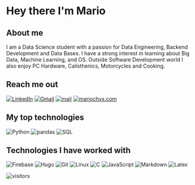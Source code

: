 # Hey there I'm Mario

## About me

I am a Data Science student with a passion for Data Engineering, Backend Development and Data Bases. I have a strong interest in learning about Big Data, Machine Learning, and OS. Outside Software Development world I also enjoy PC Hardware, Calisthenics, Motorcycles and Cooking.

## Reach me out

[![LinkedIn](https://img.shields.io/badge/-LinkedIn-0072b1?style=for-the-badge&logo=LinkedIn)](https://www.linkedin.com/in/mariochvx/)
[![Gmail](https://img.shields.io/badge/-Gmail-DB4437?style=for-the-badge&logo=Gmail&logoColor=white)](mailto:mariochavez1292@gmail.com)
[![mail](https://img.shields.io/badge/-contactme@mariochvx.com-000000?style=for-the-badge&logoColor=white)](mailto:contactme@mariochvx.com)
[![mariochvx.com](https://img.shields.io/badge/-mariocvhx.com-000000?style=for-the-badge&)](mariochvx.com)

## My top technologies

![Python](https://img.shields.io/badge/-Python-000000?style=for-the-badge&logo=Python)
![pandas](https://img.shields.io/badge/-pandas-000000?style=for-the-badge&logo=pandas)
![SQL](https://img.shields.io/badge/-PostgreSQL-000000?style=for-the-badge&logo=PostgreSQL)

## Technologies I have worked with

![Firebase](https://img.shields.io/badge/-Firebase-000000?style=for-the-badge&logo=Firebase)
![Hugo](https://img.shields.io/badge/-Hugo-000000?style=for-the-badge&logo=Hugo)
![Git](http://img.shields.io/badge/-Git-000000?style=for-the-badge&logo=Git)
![Linux](http://img.shields.io/badge/-Linux-000000?style=for-the-badge&logo=Linux)
![C](https://img.shields.io/badge/-C-000000?style=for-the-badge&logo=C)
![JavaScript](https://img.shields.io/badge/-JavaScript-000000?style=for-the-badge&logo=JavaScript)
![Markdown](http://img.shields.io/badge/-Markdown-000000?style=for-the-badge&logo=Markdown)
![Latex](http://img.shields.io/badge/-LaTeX-000000?style=for-the-badge&logo=LaTeX)

![visitors](https://visitor-badge.glitch.me/badge?page_id=MarioChvx.MarioChvx&left_color=grey&right_color=black)

